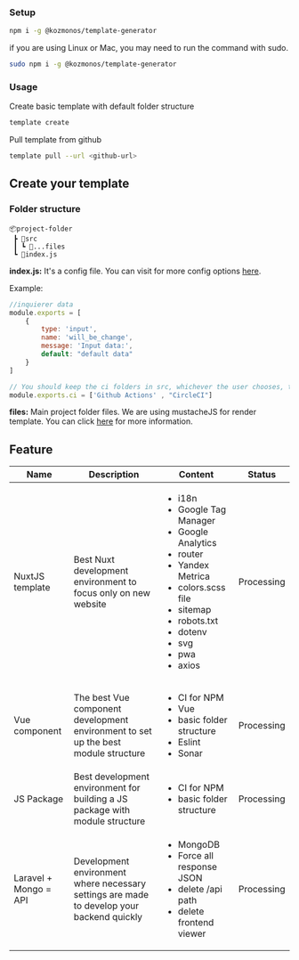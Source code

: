 ### Setup
```bash
npm i -g @kozmonos/template-generator 
```
if you are using Linux or Mac, you may need to run the command with sudo.
```bash
sudo npm i -g @kozmonos/template-generator 
```

### Usage

Create basic template with default folder structure

```bash
template create
```

Pull template from github

```bash
template pull --url <github-url>
```

## Create your template

### Folder structure

```
📦project-folder
 ┣ 📂src
 ┃ ┗ 📜...files
 ┗ 📜index.js
```

**index.js:** It's a config file. You can visit for more config options [here](https://www.npmjs.com/package/inquirer/v/8.2.5).

Example:
```js
//inquierer data
module.exports = [
	{
		type: 'input',
		name: 'will_be_change',
		message: 'Input data:',
		default: "default data"
	}
]

// You should keep the ci folders in src, whichever the user chooses, the other will be deleted.
module.exports.ci = ['Github Actions' , "CircleCI"]
```

**files:** Main project folder files. We are using mustacheJS for render template. You can click [here](https://www.npmjs.com/package/mustache) for more information.


## Feature

| Name | Description | Content | Status |
| ---- | ------- | ------ | ------ |
| NuxtJS template | Best Nuxt development environment to focus only on new website | <ul><li>i18n</li><li>Google Tag Manager</li><li>Google Analytics</li><li>router</li><li>Yandex Metrica</li><li>colors.scss file</li><li>sitemap</li><li>robots.txt</li><li>dotenv</li><li>svg</li><li>pwa</li><li>axios</li></ul>| Processing |
| Vue component | The best Vue component development environment to set up the best module structure | <ul><li> CI for NPM</li><li>Vue</li><li>basic folder structure</li><li>Eslint</li><li>Sonar</li></ul> | Processing |
| JS Package | Best development environment for building a JS package with module structure | <ul><li> CI for NPM</li><li>basic folder structure</li></ul> | Processing
| Laravel + Mongo = API | Development environment where necessary settings are made to develop your backend quickly | <ul><li>MongoDB</li><li>Force all response JSON</li><li>delete /api path</li><li>delete frontend viewer</li></ul> | Processing